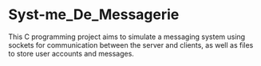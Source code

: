 # Syst-me_De_Messagerie
This C programming project aims to simulate a messaging system using sockets for communication between the server and clients, as well as files to store user accounts and messages.
